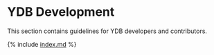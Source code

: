 # YDB Development

This section contains guidelines for YDB developers and contributors.

{% include [index.md](_includes/index.md) %}

